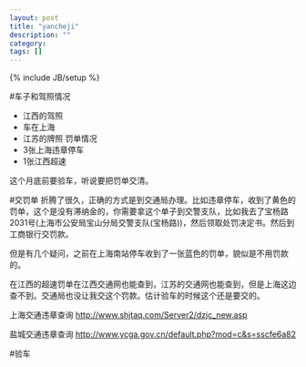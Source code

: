 ```yaml
---
layout: post
title: "yancheji"
description: ""
category: 
tags: []
---
```

{% include JB/setup %}

#车子和驾照情况

- 江西的驾照
- 车在上海
- 江苏的牌照
罚单情况
- 3张上海违章停车
- 1张江西超速

这个月底前要验车，听说要把罚单交清。

#交罚单
折腾了很久，正确的方式是到交通局办理。比如违章停车，收到了黄色的罚单，这个是没有滞纳金的，你需要拿这个单子到交警支队，比如我去了宝杨路2031号(上海市公安局宝山分局交警支队(宝杨路))，然后领取处罚决定书。然后到工商银行交罚款。

但是有几个疑问，之前在上海南站停车收到了一张蓝色的罚单，貌似是不用罚款的。

在江西的超速罚单在江西交通网也能查到，江苏的交通网也能查到，但是上海这边查不到。交通局也没让我交这个罚款。估计验车的时候这个还是要交的。

上海交通违章查询 http://www.shjtaq.com/Server2/dzjc_new.asp

盐城交通违章查询 http://www.ycga.gov.cn/default.php?mod=c&s=sscfe6a82

#验车
